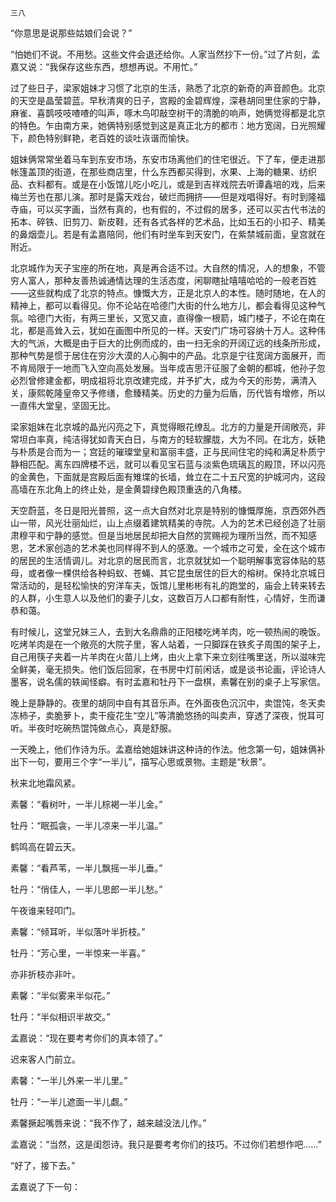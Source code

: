     三八 

   “你意思是说那些姑娘们会说？”

   “怕她们不说。不用愁。这些文件会退还给你。人家当然抄下一份。”过了片刻，孟嘉又说：“我保存这些东西，想想再说。不用忙。”

   过了些日子，梁家姐妹才习惯了北京的生活，熟悉了北京的新奇的声音颜色。北京的天空是晶莹碧蓝。早秋清爽的日子，宫殿的金碧辉煌，深巷胡同里住家的宁静，麻雀、喜鹊吱吱喳喳的叫声，啄木鸟叩敲空树干的清脆的响声，她俩觉得都是北京的特色。乍由南方来，她俩特别感觉到这是真正北方的都市：地方宽阔，日光照耀下，颜色特别鲜艳，老百姓的谈吐诙谐而愉快。

   姐妹俩常常坐着马车到东安市场，东安市场离他们的住宅很近。下了车，便走进那帐篷盖顶的街道，在那些商店里，什么东西都买得到，水果、上海的糖果、纺织品、衣料都有。或是在小饭馆儿吃小吃儿，或是到吉祥戏院去听谭鑫培的戏，后来梅兰芳也在那儿演。那时是露天戏台，破烂而拥挤——但是戏唱得好。有时到隆福寺庙，可以买字画，当然有真的，也有假的，不过假的居多，还可以买古代书法的拓本、碎铁、旧剪刀、新皮鞋，还有各式各样的艺术品，比如玉石的小扣子、精美的鼻烟壶儿。若是有孟嘉陪同，他们有时坐车到天安门，在紫禁城前面，皇宫就在附近。

   北京城作为天子宝座的所在地，真是再合适不过。大自然的情况，人的想象，不管穷人富人，那种友善热诚通情达理的生活态度，闲聊瞎扯嘻嘻哈哈的一般老百姓——这些就构成了北京的特点。慷慨大方，正是北京人的本性。随时随地，在人的精神上，都可以看得见。你不论站在哈德门大街的什么地方儿，都会看得见这种气氛。哈德门大街，有两三里长，又宽又直，直得像一根箭，城门楼子，不论在南在北，都是高耸入云，犹如在画图中所见的一样。天安门广场可容纳十万人。这种伟大的气派，大概是由于巨大的比例而成的，由一扫无余的开阔辽远的线条所形成，那种气势是惯于居住在穷沙大漠的人心胸中的产品。北京是宁往宽阔方面展开，而不肯局限于一地而飞入空向高处发展。当年成吉思汗征服了金朝的都城，他孙子忽必烈曾修建金都，明成祖将北京改建完成，并予扩大，成为今天的形势，满清入关，康熙乾隆皇帝又予修缮，愈臻精美。历史的力量为后盾，历代皆有增修，所以一直伟大堂皇，坚固无比。

   梁家姐妹在北京城的晶光闪亮之下，真觉得眼花缭乱。北方的力量是开阔敞亮，非常坦白率真，纯洁得犹如青天白日，与南方的轻软朦胧，大为不同。在北方，妖艳与朴质是合而为一；宫廷的璀璨堂皇和富丽丰盛，正与民间住宅的纯和满足朴质宁静相匹配。离东四牌楼不远，就可以看见宝石蓝与淡紫色琉璃瓦的殿顶，环以闪亮的金黄色，下面就是宫殿后面有雉堞的长墙，耸立在二十五尺宽的护城河内，这段高墙在东北角上的终止处，是金黄碧绿色殿顶重迭的八角楼。

   天空蔚蓝，冬日是阳光普照，这一点大自然对北京是特别的慷慨厚施，京西郊外西山一带，风光壮丽灿烂，山上点缀着建筑精美的寺院。人为的艺术已经创造了壮丽肃穆平和宁静的感觉。但是当地居民却把大自然的赏赐视为理所当然，而不知感恩，艺术家创造的艺术美也同样得不到人的感激。一个城市之可爱，全在这个城市的居民的生活情调儿。对北京的居民而言，北京就犹如一个聪明解事宽容体贴的慈母，或者像一棵供给各种蚂蚁、苍蝇、其它昆虫居住的巨大的榕树。保持北京城日常活动的，是轻松愉快的穷洋车夫，饭馆儿里彬彬有礼的跑堂的，庙会上转来转去的人群，小生意人以及他们的妻子儿女，这数百万人口都有耐性，心情好，生而谦恭和蔼。

   有时候儿，这堂兄妹三人，去到大名鼎鼎的正阳楼吃烤羊肉，吃一顿热闹的晚饭。吃烤羊肉是在一个敞亮的大院子里，客人站着，一只脚踩在铁炙子周围的架子上，自己用筷子夹着一片羊肉在火苗儿上烤，由火上拿下来立刻往嘴里送，所以滋味完全鲜美，毫无损失。他们饭后回家，在书房中灯前闲话，或是谈书论画，评论诗人墨客，说名儒的轶闻怪癖。有时孟嘉和牡丹下一盘棋，素馨在别的桌子上写家信。

   晚上是静静的。夜里的胡同中自有其音乐声。在外面夜色沉沉中，卖馄饨，冬天卖冻柿子，卖脆萝卜，卖干瘦花生“空儿”等清脆悠扬的叫卖声，穿透了深夜，悦耳可听。半夜时吃碗热馄饨做点心，真是舒服。

   一天晚上，他们作诗为乐。孟嘉给她姐妹讲这种诗的作法。他念第一句，姐妹俩补出下一句，要用三个字“一半儿”，描写心思或景物。主题是“秋景”。

   秋来北地霜风紧。

   素馨：“看树叶，一半儿棕褐一半儿金。”

   牡丹：“眠孤衾，一半儿凉来一半儿温。”

   鹤鸣高在碧云天。

   素馨：“看芦苇，一半儿飘摇一半儿垂。”

   牡丹：“俏佳人，一半儿思郎一半儿愁。”

   午夜谁来轻叩门。

   素馨：“倾耳听，半似落叶半折枝。”

   牡丹：“芳心里，一半惊来一半喜。”

   亦非折枝亦非叶。

   素馨：“半似雾来半似花。”

   牡丹：“半似相识半故交。”

   孟嘉说：“现在要考考你们的真本领了。”

   迟来客人门前立。

   素馨：“一半儿外来一半儿里。”

   牡丹：“一半儿遮面一半儿觑。”

   素馨撅起嘴唇来说：“我不作了，越来越没法儿作。”

   孟嘉说：“当然，这是闺怨诗。我只是要考考你们的技巧。不过你们若想作吧……”

   “好了，接下去。”

   孟嘉说了下一句：

